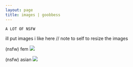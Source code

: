 ```yaml
---
layout: page
title: images | goobbess
---
```


```term
A LOT OF NSFW
```
ill put images i like here // note to self to resize the images

(nsfw) fem <img src="https://imgur.com/a/ikivsXs">

(nsfw) asian <img src="https://imgur.com/3hiUKaX">
